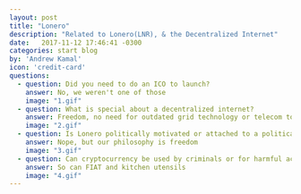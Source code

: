```yaml
---
layout: post
title: "Lonero"
description: "Related to Lonero(LNR), & the Decentralized Internet"
date:   2017-11-12 17:46:41 -0300
categories: start blog
by: 'Andrew Kamal'
icon: 'credit-card'
questions:
  - question: Did you need to do an ICO to launch?
    answer: No, we weren't one of those
    image: "1.gif"
  - question: What is special about a decentralized internet?
    answer: Freedom, no need for outdated grid technology or telecom towers, we can rant on and on but check out one of our courses, talks or our Whitepaper
    image: "2.gif"
  - question: Is Lonero politically motivated or attached to a political party?
    answer: Nope, but our philosophy is freedom
    image: "3.gif"
  - question: Can cryptocurrency be used by criminals or for harmful activities?
    answer: So can FIAT and kitchen utensils
    image: "4.gif"
---
```

